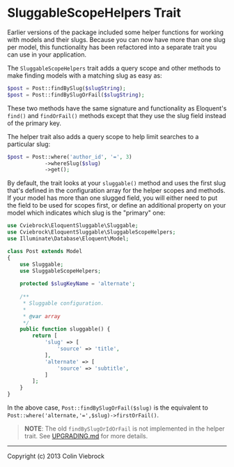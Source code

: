 # SluggableScopeHelpers Trait

Earlier versions of the package included some helper functions for working with models and their slugs.
Because you can now have more than one slug per model, this functionality has been refactored into a
separate trait you can use in your application.

The `SluggableScopeHelpers` trait adds a query scope and other methods to make finding models with a 
matching slug as easy as:

```php
$post = Post::findBySlug($slugString);
$post = Post::findBySlugOrFail($slugString);
```

These two methods have the same signature and functionality as Eloquent's `find()` and `findOrFail()` methods
except that they use the slug field instead of the primary key.

The helper trait also adds a query scope to help limit searches to a particular slug:

```php
$post = Post::where('author_id', '=', 3)
            ->whereSlug($slug)
            ->get();
```

By default, the trait looks at your `sluggable()` method and uses the first slug that's defined in the configuration
array for the helper scopes and methods.  If your model has more than one slugged field, you will either need to
put the field to be used for scopes first, or define an additional property on your model which indicates which
slug is the "primary" one:

```php
use Cviebrock\EloquentSluggable\Sluggable;
use Cviebrock\EloquentSluggable\SluggableScopeHelpers;
use Illuminate\Database\Eloquent\Model;

class Post extends Model
{
    use Sluggable;
    use SluggableScopeHelpers;
    
    protected $slugKeyName = 'alternate';
    
    /**
     * Sluggable configuration.
     *
     * @var array
     */
    public function sluggable() {
        return [
            'slug' => [
                'source' => 'title',
            ],
            'alternate' => [
                'source' => 'subtitle',
            ]
        ];
    }
}
```

In the above case, `Post::findBySlugOrFail($slug)` is the equivalent to `Post::where('alternate,'=',$slug)->firstOrFail()`.

> **NOTE**: The old `findBySlugOrIdOrFail` is not implemented in the helper trait.  See [UPGRADING.md](UPGRADING.md) for more details.


- - -

Copyright (c) 2013 Colin Viebrock
